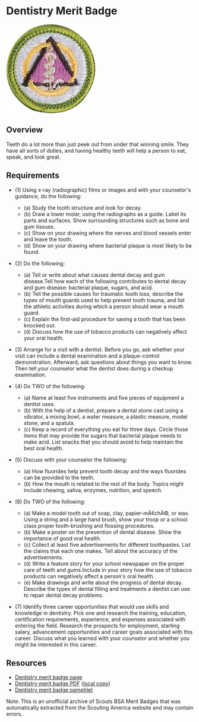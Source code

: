 

# Dentistry Merit Badge

![Dentistry Merit Badge](images/dentistry-merit-badge.jpg)

## Overview



Teeth do a lot more than just peek out from under that winning smile. They have all sorts of duties, and having healthy teeth will help a person to eat, speak, and look great.

## Requirements

* (1) Using x-ray (radiographic) films or images and with your counselor's guidance, do the following:
    * (a) Study the tooth structure and look for decay.
    * (b) Draw a lower molar, using the radiographs as a guide. Label its parts and surfaces. Show surrounding structures such as bone and gum tissues.
    * (c) Show on your drawing where the nerves and blood vessels enter and leave the tooth.
    * (d) Show on your drawing where bacterial plaque is most likely to be found.


* (2) Do the following:
    * (a) Tell or write about what causes dental decay and gum disease.Tell how each of the following contributes to dental decay and gum disease: bacterial plaque, sugars, and acid.
    * (b) Tell the possible causes for traumatic tooth loss, describe the types of mouth guards used to help prevent tooth trauma, and list the athletic activities during which a person should wear a mouth guard.
    * (c) Explain the first-aid procedure for saving a tooth that has been knocked out.
    * (d) Discuss how the use of tobacco products can negatively affect your oral health.


* (3) Arrange for a visit with a dentist. Before you go, ask whether your visit can include a dental examination and a plaque-control demonstration. Afterward, ask questions about things you want to know. Then tell your counselor what the dentist does during a checkup examination.
* (4) Do TWO of the following:
    * (a) Name at least five instruments and five pieces of equipment a dentist uses.
    * (b) With the help of a dentist, prepare a dental stone cast using a vibrator, a mixing bowl, a water measure, a plastic measure, model stone, and a spatula.
    * (c) Keep a record of everything you eat for three days. Circle those items that may provide the sugars that bacterial plaque needs to make acid. List snacks that you should avoid to help maintain the best oral health.


* (5) Discuss with your counselor the following:
    * (a) How fluorides help prevent tooth decay and the ways fluorides can be provided to the teeth.
    * (b) How the mouth is related to the rest of the body. Topics might include chewing, saliva, enzymes, nutrition, and speech.


* (6) Do TWO of the following:
    * (a) Make a model tooth out of soap, clay, papier-mÃ¢chÃ©, or wax. Using a string and a large hand brush, show your troop or a school class proper tooth-brushing and flossing procedures.
    * (b) Make a poster on the prevention of dental disease. Show the importance of good oral health.
    * (c) Collect at least five advertisements for different toothpastes. List the claims that each one makes. Tell about the accuracy of the advertisements.
    * (d) Write a feature story for your school newspaper on the proper care of teeth and gums.Include in your story how the use of tobacco products can negatively affect a person's oral health.
    * (e) Make drawings and write about the progress of dental decay. Describe the types of dental filling and treatments a dentist can use to repair dental decay problems.


* (7) Identify three career opportunities that would use skills and knowledge in dentistry. Pick one and research the training, education, certification requirements, experience, and expenses associated with entering the field. Research the prospects for employment, starting salary, advancement opportunities and career goals associated with this career. Discuss what you learned with your counselor and whether you might be interested in this career.


## Resources

- [Dentistry merit badge page](https://www.scouting.org/merit-badges/dentistry/)
- [Dentistry merit badge PDF](https://filestore.scouting.org/filestore/Merit_Badge_ReqandRes/35882(22)_Dentistry_REQS.pdf) ([local copy](files/dentistry-merit-badge.pdf))
- [Dentistry merit badge pamphlet](None)

Note: This is an unofficial archive of Scouts BSA Merit Badges that was automatically extracted from the Scouting America website and may contain errors.